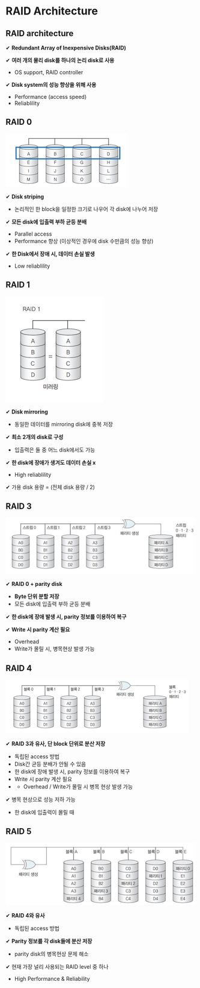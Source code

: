 # RAID Architecture

## RAID architecture

✔ **Redundant Array of Inexpensive Disks(RAID)**

✔ **여러 개의 물리 disk를 하나의 논리 disk로 사용**
- OS support, RAID controller

✔ **Disk system의 성능 향상을 위해 사용**
- Performance (access speed)
- Reliablility

## RAID 0 

![](assets/12_3.md/2023-01-29-17-56-11.png)

✔ **Disk striping**
- 논리적인 한 block을 일정한 크기로 나우어 각 disk에 나누어 저장

✔ **모든 disk에 입출력 부하 균등 분배**
- Parallel access
- Performance 향상 (이상적인 경우에 disk 수만큼의 성능 향상)

✔ **한 Disk에서 장애 시, 데이터 손실 발생**
- Low reliablility

## RAID 1

![](assets/12_3.md/2023-01-29-17-58-35.png)

✔ **Disk mirroring**
- 동일한 데이터를 mirroring disk에 중복 저장

✔ **최소 2개의 disk로 구성**
- 입출력은 둘 중 어느 disk에서도 가능

✔ **한 disk에 장애가 생겨도 데이터 손실 x**
- High reliablility

✔ 가용 disk 용량 = (전체 disk 용량 / 2)

## RAID 3

![](assets/12_3.md/2023-01-29-18-00-10.png)

✔ **RAID 0 + parity disk**
- **Byte 단위 분할 저장**
- 모든 disk에 입출력 부하 균등 분배

✔ **한 disk에 장애 발생 시, parity 정보를 이용하여 복구**

✔ **Write 시 parity 계산 필요**
- Overhead
- Write가 몰릴 시, 병목현상 발생 가능

## RAID 4

![](assets/12_3.md/2023-01-29-18-01-40.png)

✔ **RAID 3과 유사, 단 block 단위로 분산 저장**
- 독립된 access 방법
- Disk간 균등 분배가 안될 수 있음
- 한 disk에 장애 발생 시, parity 정보를 이용하여 복구
- Write 시 parity 계산 필요
- - Overhead / Write가 몰릴 시 병목 현상 발생 가능

✔ 병목 현상으로 성능 저하 가능
- 한 disk에 입출력이 몰릴 때

## RAID 5

![](assets/12_3.md/2023-01-29-18-03-20.png)

✔ **RAID 4와 유사**
- 독립된 access 방법

✔ **Parity 정보를 각 disk들에 분산 저장**
- parity disk의 병목현상 문제 해소

✔ 현재 가장 널리 사용되는 RAID level 중 하나
- High Performance & Reliability